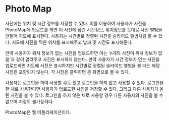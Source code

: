 # Photo Map
사진에는 위치 및 시간 정보를 저장할 수 있다. 이를 이용하여 사용자가 사진을 PhotoMap에 업로드를 하면 이 사진에 담긴 시간정보, 위치정보를 토대로 사진 앨범을 만들어 지도에 표시한다. 사용자는 시간별로 정렬된 사진을 슬라이드 앨범처럼 볼 수 있다. 지도에 사진을 찍은 위치를 표시해주고 날짜 및 시간도 표시해준다.

만약 사용자가 위치 정보가 없는 사진을 업로드하면 이는 'n개의 사진이 위치 정보가 없음'과 같이 알려주고 사진은 표시하지 않는다. 만약 사용자가 시간 정보가 없는 사진을 업로드하면 지도에 사진은 표시하지만 시간별로 정렬된 슬라이드 앨범을 볼 때는 해당 사진은 포함되지 않는다. 각 사진은 클릭하면 큰 화면으로 볼 수 있다. 

사용자는 로그인을 하여 사용할 수도 있고 로그인을 하지 않고 사용할 수 있다. 로그인을 한 채로 사용한다면 사용자가 업로드한 사진을 저장할 수 있다. 그리고 다른 사용자가 올린 사진을 볼 수 있다. 로그인을 하지 않은 채로 사용할 경우 다른 사용자의 사진을 볼 수 없으며 저장도 불가능하다.

PhotoMap은 웹 어플리케이션이다.
